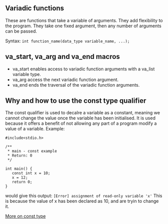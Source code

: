 ## Variadic functions

These are functions that take a variable of arguments. They add flexibility to the program. They take one fixed argument, then any number of arguments can be passed. 

Syntax: ```int function_name(data_type variable_name, ...);```

## va_start, va_arg and va_end macros
- va_start enables access to variadic function arguments with a va_list variable type. 
- va_arg access the next variadic function argument.
- va_end ends the traversal of the variadic function arguments.

## Why and how to use the const type qualifier

The const qualifier is used to decalre a variable as a constant, meaning we cannot change the value once the variable has been initialised. 
It is used because it offers a benefit of not allowing any part of a program modify a value of a variable. Example: 
```
#include<stdio.h>

/**
 * main - const example
 * Return: 0
 */

int main() {
   const int x = 10;
   x = 12;
   return 0;
}
```
would give this output: ```[Error] assignment of read-only variable 'x'```
This is because the value of x has been declared as 10, and are tryin to change it. 

[More on const type](https://www.youtube.com/watch?v=1W4oyuOdXv8)
